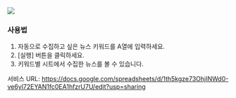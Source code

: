 <img src="https://github.com/user-attachments/assets/5e2d198c-c984-461c-901b-2951a3e15ee6">

<h3>사용법</h3>
<ol>
  <li>자동으로 수집하고 싶은 뉴스 키워드를 A열에 입력하세요.</li>
  <li>[실행] 버튼을 클릭하세요.</li>
  <li>키워드별 시트에서 수집한 뉴스를 볼 수 있습니다.</li>
</ol>
<p>
  서비스 URL: <a href="https://docs.google.com/spreadsheets/d/1th5kgze73OhjINWd0-ve6yl72EYAN1fc0EA1hfzrU7U/edit?usp=sharing">https://docs.google.com/spreadsheets/d/1th5kgze73OhjINWd0-ve6yl72EYAN1fc0EA1hfzrU7U/edit?usp=sharing</a>
</p>
